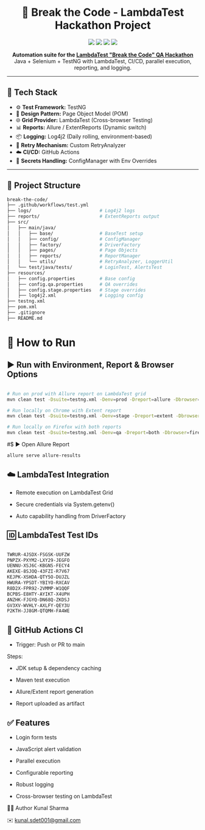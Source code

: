 <h1 align="center">🧪 Break the Code - LambdaTest Hackathon Project</h1>

<p align="center">
  <img src="https://img.shields.io/github/actions/workflow/status/kunal-geeks/break-the-code-lambdatest-hackathon/test.yml?label=CI%20Build&logo=github&style=for-the-badge" />
  <img src="https://img.shields.io/badge/Java-11-blue?style=for-the-badge&logo=java" />
  <img src="https://img.shields.io/badge/TestNG-7.9-orange?style=for-the-badge&logo=testng" />
  <img src="https://img.shields.io/github/license/kunal-geeks/break-the-code-lambdatest-hackathon?style=for-the-badge" />
</p>

<p align="center">
  <b>Automation suite for the <a href="https://www.lambdatest.com/">LambdaTest "Break the Code" QA Hackathon</a></b><br>
  Java + Selenium + TestNG with LambdaTest, CI/CD, parallel execution, reporting, and logging.
</p>

---

## 🔧 Tech Stack

- ⚙️ **Test Framework:** TestNG
- 🧱 **Design Pattern:** Page Object Model (POM)
- 🌐 **Grid Provider:** LambdaTest (Cross-browser Testing)
- 📊 **Reports:** Allure / ExtentReports (Dynamic switch)
- 📦 **Logging:** Log4j2 (Daily rolling, environment-based)
- 🔄 **Retry Mechanism:** Custom RetryAnalyzer
- ☁️ **CI/CD:** GitHub Actions
- 🔑 **Secrets Handling:** ConfigManager with Env Overrides

---

## 📁 Project Structure

```bash
break-the-code/
├── .github/workflows/test.yml
├── logs/                         # Log4j2 logs
├── reports/                      # ExtentReports output
├── src/
│   ├── main/java/
│   │   ├── base/                 # BaseTest setup
│   │   ├── config/               # ConfigManager
│   │   ├── factory/              # DriverFactory
│   │   ├── pages/                # Page Objects
│   │   ├── reports/              # ReportManager
│   │   └── utils/                # RetryAnalyzer, LoggerUtil
│   └── test/java/tests/          # LoginTest, AlertsTest
├── resources/
│   ├── config.properties         # Base config
│   ├── config.qa.properties      # QA overrides
│   ├── config.stage.properties   # Stage overrides
│   ├── log4j2.xml                # Logging config
├── testng.xml
├── pom.xml
├── .gitignore
├── README.md
```

# 🚀 How to Run

## ▶️ Run with Environment, Report & Browser Options

```bash

# Run on prod with Allure report on LambdaTest grid
mvn clean test -Dsuite=testng.xml -Denv=prod -Dreport=allure -Dbrowser=lambdatest

# Run locally on Chrome with Extent report
mvn clean test -Dsuite=testng.xml -Denv=stage -Dreport=extent -Dbrowser=chrome

# Run locally on Firefox with both reports
mvn clean test -Dsuite=testng.xml -Denv=qa -Dreport=both -Dbrowser=firefox
```

#$ ▶️ Open Allure Report
```basg
allure serve allure-results
```

## ☁️ LambdaTest Integration

- Remote execution on LambdaTest Grid

- Secure credentials via System.getenv()

- Auto capability handling from DriverFactory

## 🆔 LambdaTest Test IDs
```bash

TWRUR-4JSDX-FSGSK-UUFZW
PNPZX-PXYM2-LXY29-JEGFO
UENNU-XSJ6C-KBGNS-FECY4
AKEXE-8SJOQ-43FZI-R7V67
KEJPK-XSHDA-QTY5O-DUJZL
HWURA-YPSDT-YBIYO-RXCAV
R8D2X-FPR92-2VMMP-W1QQF
BCPBS-E8HTY-AYIKT-X4UPH
ANZHK-FJGYQ-DN68Q-ZKDSJ
GV3XV-WVHLY-AXLFY-QEY3U
P2KTH-JJ8GM-QTQMH-FA4WE
```

## 🔄 GitHub Actions CI

- Trigger: Push or PR to main

Steps:

- JDK setup & dependency caching

- Maven test execution

- Allure/Extent report generation

- Report uploaded as artifact

## ✅ Features

- Login form tests

- JavaScript alert validation

- Parallel execution

- Configurable reporting

- Robust logging

- Cross-browser testing on LambdaTest

🧑‍💻 Author
Kunal Sharma

✉️ kunal.sdet001@gmail.com


